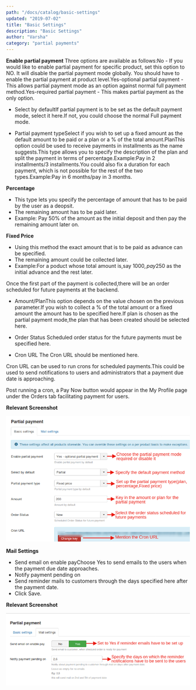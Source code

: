 ```yaml
---
path: "/docs/catalog/basic-settings"
updated: "2019-07-02"
title: "Basic Settings"
description: "Basic Settings"
author: "Varsha"
category: "partial payments"
---
```


**Enable partial payment**
Three options are available as follows:No - If you would like to enable partial payment for specific product, set this option to NO. It will disable the partial payment mode globally. You should have to enable the partial payment at product level.Yes-optional partial payment - This allows partial payment mode as an option against normal full payment method.Yes-required partial payment - This makes partial payment as the only option.

* Select by defaultIf partial payment is to be set as the default payment mode, select it here.If not, you could choose the normal Full payment mode.

* Partial payment typeSelect if you wish to set up a fixed amount as the default amount to be paid or a plan or a % of the total amount.PlanThis option could be used to receive payments in installments as the name suggests.This type allows you to specify the description of the plan and split the payment  in terms of percentage.Example:Pay in 2 installments/3 installments.You could also fix a duration for each payment, which is not possible for the rest of the two types.Example:Pay in 6 months/pay in 3 months.

**Percentage**

 * This type lets you specify the percentage of  amount that has to be paid by the user as a deopsit.
 * The remaining amount has to be paid later.
 * Example: Pay 50% of the amount as the initial deposit and then pay
   the remaining amount later on.

**Fixed Price**

 * Using this method the exact amount that is to be paid as advance can be specified.
 * The remaining amount could be collected later.
 * Example:For a poduct whose total amount is,say 1000$, pay 250$ as  the initial advance and the rest later.

Once the first part of the payment is collected,there will be an order scheduled for future payments at the backend.

* Amount/PlanThis option depends on the value chosen on the previous parameter.If you wish to collect a % of the total amount or a fixed amount the amount has to be specified here.If plan is chosen as the partial payment mode,the plan that has been created should be selected here.

* Order Status
Scheduled order status for the future payments must be specified here.

* Cron URL
The Cron URL should be mentioned here.

Cron URL can be used to run crons for scheduled payments.This could be used to send notifications to users and administrators that a payment due date is approaching.

Post running a cron, a Pay Now button would appear in the My Profile  page under the Orders tab facilitating payment for users.

**Relevant Screenshot**

![basic settings](../../images/partial-payments/basic-settings/app_partialpaymentbasicsettings.png)

**Mail Settings**

* Send email on enable payChoose Yes to send emails to the users when the payment due date approaches.
* Notify payment pending on
* Send reminder mails to customers through the days specified here after the payment date.
* Click Save.

**Relevant Screenshot**

![mail settings](../../images/partial-payments/basic-settings/app_partialpaymentmailsettings.png)

